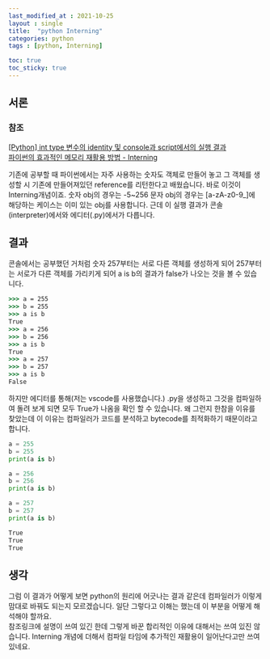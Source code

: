 ```yaml
---
last_modified_at : 2021-10-25
layout : single
title:  "python Interning"
categories: python
tags : [python, Interning]

toc: true
toc_sticky: true
---
```

## 서론
### 참조
<a target = '_blank' href='https://tyanjournal.com/tips/python-int-type-%EB%B3%80%EC%88%98%EC%9D%98-identity-%EB%B0%8F-console%EA%B3%BC-script%EC%97%90%EC%84%9C%EC%9D%98-%EC%8B%A4%ED%96%89-%EA%B2%B0%EA%B3%BC/'>[Python] int type 변수의 identity 및 console과 script에서의 실행 결과</a>  
<a target = '_blank' href='https://nephtyws.github.io/python/interning/'>파이썬의 효과적인 메모리 재활용 방법 - Interning</a>  

기존에 공부할 때 파이썬에서는 자주 사용하는 숫자도 객체로 만들어 놓고 그 객체를 생성할 시 기존에 만들어져있던 reference를 리턴한다고 배웠습니다. 바로 이것이 Interning개념이죠. 숫자 obj의 경우는 -5~256 문자 obj의 경우는 \[a-zA-z0-9_]에 해당하는 케이스는 이미 있는 obj를 사용합니다. 근데 이 실행 결과가 콘솔(interpreter)에서와 에디터(.py)에서가 다릅니다.

## 결과
콘솔에서는 공부했던 거처럼 숫자 257부터는 서로 다른 객체를 생성하게 되어 257부터는 서로가 다른 객체를 가리키게 되어 a is b의 결과가 false가 나오는 것을 볼 수 있습니다.
```cmd
>>> a = 255
>>> b = 255
>>> a is b
True
>>> a = 256
>>> b = 256
>>> a is b
True
>>> a = 257
>>> b = 257
>>> a is b
False
```
하지만 에디터를 통해(저는 vscode를 사용했습니다.) .py을 생성하고 그것을 컴파일하여 돌려 보게 되면 모두 True가 나옴을 확인 할 수 있습니다. 왜 그런지 한참을 이유를 찾았는데 이 이유는 컴파일러가 코드를 분석하고 bytecode를 최적화하기 때문이라고 합니다.
```python
a = 255
b = 255
print(a is b)

a = 256
b = 256
print(a is b)

a = 257
b = 257
print(a is b)
```
```cmd
True
True
True
```

## 생각
그럼 이 결과가 어떻게 보면 python의 원리에 어긋나는 결과 같은데 컴파일러가 이렇게 맘대로 바꿔도 되는지 모르겠습니다. 일단 그렇다고 이해는 했는데 이 부분을 어떻게 해석해야 할까요.  
참조링크에 설명이 쓰여 있긴 한데 그렇게 바꾼 합리적인 이유에 대해서는 쓰여 있진 않습니다. Interning 개념에 더해서 컴파일 타임에 추가적인 재활용이 일어난다고만 쓰여있네요.
